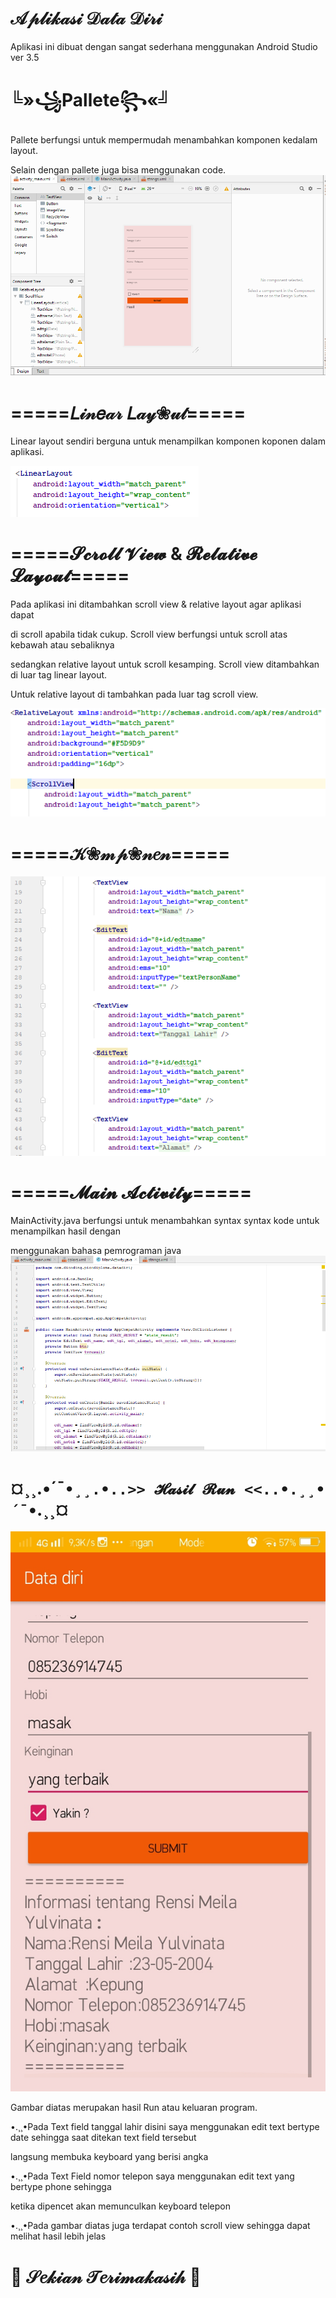 # 𝒜𝓅𝓁𝒾𝓀𝒶𝓈𝒾 𝒟𝒶𝓉𝒶 𝒟𝒾𝓇𝒾 

Aplikasi ini dibuat dengan sangat sederhana menggunakan Android Studio ver 3.5

# ╚»꧁Pallete꧂«╝

Pallete berfungsi untuk mempermudah menambahkan komponen kedalam layout.

Selain dengan pallete juga bisa menggunakan code.
![Alt Text](https://github.com/rensimeila04/Aplikasi-Data-Diri/blob/master/tugas/1.PNG)

# =====𝐿𝒾𝓃𝑒𝒶𝓇 𝐿𝒶𝓎❀𝓊𝓉=====
Linear layout sendiri berguna untuk menampilkan komponen koponen dalam aplikasi.

![Alt Text](https://github.com/rensimeila04/Aplikasi-Data-Diri/blob/master/tugas/2.PNG)

# =====𝓢𝓬𝓻𝓸𝓵𝓵 𝓥𝓲𝓮𝔀 & 𝓡𝓮𝓵𝓪𝓽𝓲𝓿𝓮 𝓛𝓪𝔂𝓸𝓾𝓽=====
Pada aplikasi ini ditambahkan scroll view & relative layout agar aplikasi dapat

di scroll apabila tidak cukup. Scroll view berfungsi untuk scroll atas kebawah atau sebaliknya

sedangkan relative layout untuk scroll kesamping. Scroll view ditambahkan di luar tag linear layout.

Untuk relative layout di tambahkan pada luar tag scroll view.

![Alt Text](https://github.com/rensimeila04/Aplikasi-Data-Diri/blob/master/tugas/3.PNG)

# =====𝒦❀𝓂𝓅❀𝓃𝑒𝓃=====
![Alt Text](https://github.com/rensimeila04/Aplikasi-Data-Diri/blob/master/tugas/4.PNG)

# =====𝓜𝓪𝓲𝓷 𝓐𝓬𝓽𝓲𝓿𝓲𝓽𝔂=====
MainActivity.java berfungsi untuk menambahkan syntax syntax kode untuk menampilkan hasil dengan

menggunakan bahasa pemrograman java
![Alt Text](https://github.com/rensimeila04/Aplikasi-Data-Diri/blob/master/tugas/5.PNG)

# ¤¸¸.•´¯`•¸¸.•..>> 𝓗𝓪𝓼𝓲𝓵 𝓡𝓾𝓷 <<..•.¸¸•´¯`•.¸¸¤
![Alt Text](https://github.com/rensimeila04/Aplikasi-Data-Diri/blob/master/tugas/8.jpg)

Gambar diatas merupakan hasil Run atau keluaran program.

•.¸¸•Pada Text field tanggal lahir disini saya menggunakan edit text bertype date sehingga saat ditekan text field tersebut

langsung membuka keyboard yang berisi angka

•.¸¸•Pada Text Field nomor telepon saya menggunakan edit text yang bertype phone sehingga 

ketika dipencet akan memunculkan keyboard telepon

•.¸¸•Pada gambar diatas juga terdapat contoh scroll view sehingga dapat melihat hasil lebih jelas

# 🎀  𝒮𝑒𝓀𝒾𝒶𝓃 𝒯𝑒𝓇𝒾𝓂𝒶𝓀𝒶𝓈𝒾𝒽  🎀  
